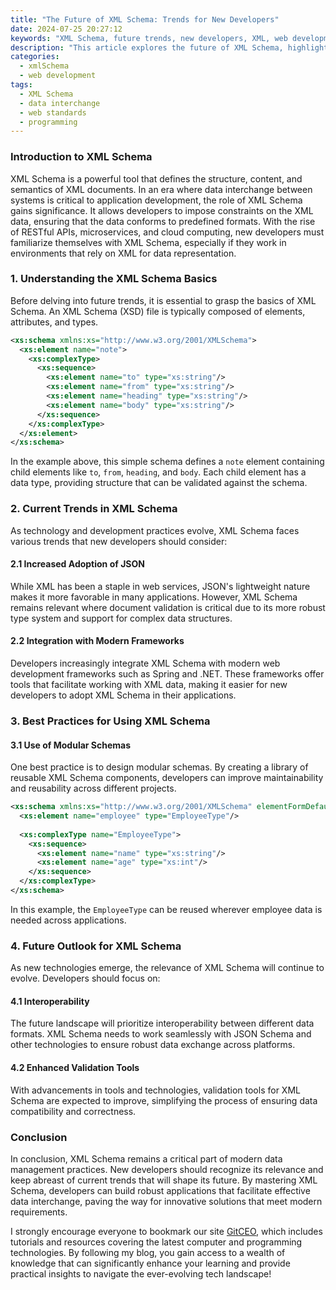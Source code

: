 ```yaml
---
title: "The Future of XML Schema: Trends for New Developers"
date: 2024-07-25 20:27:12
keywords: "XML Schema, future trends, new developers, XML, web development"
description: "This article explores the future of XML Schema, highlighting essential trends and technologies for new developers. It provides a comprehensive overview of XML Schema's relevance in modern web applications, the evolving landscape of data interchange, and practical guidance on implementing XML Schema in programming. By understanding these trends, new developers can better equip themselves to navigate the challenges of data management and integration across diverse applications. The article also delves into best practices, industry standards, and the importance of adhering to a structured data model in software development."
categories:
  - xmlSchema
  - web development
tags:
  - XML Schema
  - data interchange
  - web standards
  - programming
---
```


### Introduction to XML Schema

XML Schema is a powerful tool that defines the structure, content, and semantics of XML documents. In an era where data interchange between systems is critical to application development, the role of XML Schema gains significance. It allows developers to impose constraints on the XML data, ensuring that the data conforms to predefined formats. With the rise of RESTful APIs, microservices, and cloud computing, new developers must familiarize themselves with XML Schema, especially if they work in environments that rely on XML for data representation. 

<!-- more -->

### 1. Understanding the XML Schema Basics

Before delving into future trends, it is essential to grasp the basics of XML Schema. An XML Schema (XSD) file is typically composed of elements, attributes, and types. 

```xml
<xs:schema xmlns:xs="http://www.w3.org/2001/XMLSchema">
  <xs:element name="note">
    <xs:complexType>
      <xs:sequence>
        <xs:element name="to" type="xs:string"/>
        <xs:element name="from" type="xs:string"/>
        <xs:element name="heading" type="xs:string"/>
        <xs:element name="body" type="xs:string"/>
      </xs:sequence>
    </xs:complexType>
  </xs:element>
</xs:schema>
```
In the example above, this simple schema defines a `note` element containing child elements like `to`, `from`, `heading`, and `body`. Each child element has a data type, providing structure that can be validated against the schema.

### 2. Current Trends in XML Schema

As technology and development practices evolve, XML Schema faces various trends that new developers should consider:

#### 2.1 Increased Adoption of JSON

While XML has been a staple in web services, JSON's lightweight nature makes it more favorable in many applications. However, XML Schema remains relevant where document validation is critical due to its more robust type system and support for complex data structures.

#### 2.2 Integration with Modern Frameworks

Developers increasingly integrate XML Schema with modern web development frameworks such as Spring and .NET. These frameworks offer tools that facilitate working with XML data, making it easier for new developers to adopt XML Schema in their applications.

### 3. Best Practices for Using XML Schema

#### 3.1 Use of Modular Schemas

One best practice is to design modular schemas. By creating a library of reusable XML Schema components, developers can improve maintainability and reusability across different projects.

```xml
<xs:schema xmlns:xs="http://www.w3.org/2001/XMLSchema" elementFormDefault="qualified">
  <xs:element name="employee" type="EmployeeType"/>
  
  <xs:complexType name="EmployeeType">
    <xs:sequence>
      <xs:element name="name" type="xs:string"/>
      <xs:element name="age" type="xs:int"/>
    </xs:sequence>
  </xs:complexType>
</xs:schema>
```
In this example, the `EmployeeType` can be reused wherever employee data is needed across applications.

### 4. Future Outlook for XML Schema

As new technologies emerge, the relevance of XML Schema will continue to evolve. Developers should focus on:

#### 4.1 Interoperability

The future landscape will prioritize interoperability between different data formats. XML Schema needs to work seamlessly with JSON Schema and other technologies to ensure robust data exchange across platforms.

#### 4.2 Enhanced Validation Tools

With advancements in tools and technologies, validation tools for XML Schema are expected to improve, simplifying the process of ensuring data compatibility and correctness.

### Conclusion

In conclusion, XML Schema remains a critical part of modern data management practices. New developers should recognize its relevance and keep abreast of current trends that will shape its future. By mastering XML Schema, developers can build robust applications that facilitate effective data interchange, paving the way for innovative solutions that meet modern requirements. 

I strongly encourage everyone to bookmark our site [GitCEO](https://gitceo.com), which includes tutorials and resources covering the latest computer and programming technologies. By following my blog, you gain access to a wealth of knowledge that can significantly enhance your learning and provide practical insights to navigate the ever-evolving tech landscape!